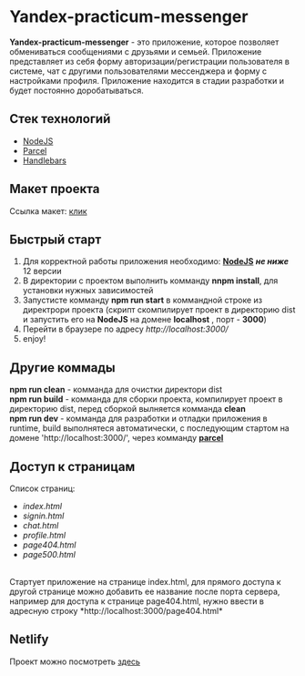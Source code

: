 # Yandex-practicum-messenger

<strong>Yandex-practicum-messenger</strong> - это приложение, которое позволяет обмениваться сообщениями с друзьями и семьей.
Приложение представляет из себя форму авторизации/регистрации пользователя в системе, чат с другими пользователями мессенджера и форму с настройками профиля. Приложение находится в стадии разработки и будет постоянно доробатываться.
## Стек технологий

* <a href="https://nodejs.org/en/">NodeJS</a>
* <a href="https://parceljs.org/">Parcel</a>
* <a href="https://handlebarsjs.com/">Handlebars</a>

## Макет проекта

Ссылка макет: <a href="https://www.figma.com/file/24EUnEHGEDNLdOcxg7ULwV/Chat?node-id=0%3A1">клик</a>

## Быстрый старт

1. Для корректной работы приложения необходимо: 
<strong><a href="https://nodejs.org/en/">NodeJS</a></strong> 
***не ниже*** 12 версии
2. В директории с проектом выполнить комманду <strong>nnpm install</strong>, для установки нужных зависимостей
3. Запустисте комманду <strong>npm run start</strong> в коммандной строке из директрори проекта (скрипт скомпилирует проект в директорию dist и запустить его на <strong>NodeJS</strong>  на домене <strong>localhost</strong>
, порт - <strong>3000</strong>)
4. Перейти в браузере по адресу *http://localhost:3000/*
5. enjoy!

## Другие коммады

<strong>npm run clean</strong> - комманда для очистки директори dist
<br/>
<strong>npm run build</strong>  - комманда для сборки проекта, компилирует проект в директорию dist, перед сборкой вылняется комманда <strong>clean</strong> 
<br/>
<strong>npm run dev</strong>  - комманда для разработки и отладки приложения в runtime, build выполнятеся автоматически, с последующим стартом на домене 'http://localhost:3000/', через комманду 
<strong><a href="https://parceljs.org/getting-started/webapp/">parcel</a></strong>

## Доступ к страницам

Список страниц:
* *index.html* 
* *signin.html*
* *chat.html*
* *profile.html*
* *page404.html*
* *page500.html* 
<br>
Стартует приложение на странице index.html, для прямого доступа к другой странице можно добавить ее название после порта сервера, например для доступа к странице page404.html, нужно ввести в адресную строку *http://localhost:3000/page404.html*

## Netlify

Проект можно посмотреть <a href="https://magical-chimera-4e93a7.netlify.app">здесь</a></strong>